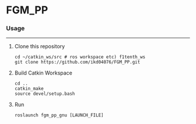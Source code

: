 # FGM_PP

### Usage
---

1. Clone this repository

    ```
    cd ~/catkin_ws/src # ros workspace etc) f1tenth_ws
    git clone https://github.com/ikd04076/FGM_PP.git
    ```

2. Build Catkin Workspace

    ```
    cd ..
    catkin_make
    source devel/setup.bash
    ```
 
 3. Run
 
    ```
    roslaunch fgm_pp_gnu [LAUNCH_FILE]
    ```
  

